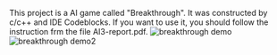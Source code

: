 This project is a AI game called "Breakthrough".
It was constructed by c/c++ and IDE Codeblocks.
If you want to use it, you should follow the instruction frm the file AI3-report.pdf.
![breakthrough demo](https://user-images.githubusercontent.com/24307350/31333557-220f2e60-ad1d-11e7-9d4f-fcb826a89b24.PNG)
![breakthrough demo2](https://user-images.githubusercontent.com/24307350/31333559-229b7064-ad1d-11e7-91ef-39d7a5aa50cf.PNG)
